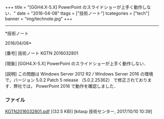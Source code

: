 ﻿+++
title = "[GGH4.X-5.X] PowerPoint のスライドショーが上手く動作しない．"
date = "2016-04-08"
ttags = ["技術ノート"]
tcategories = ["tech"]
banner = "img/technote.jpg"
+++

-----------------------------------------------------------------------------------------------------------------------------

*技術ノート

2016/04/08*


[番号]
技術ノート KGTN 2016032801

[現象]
[GGH4.X-5.X] PowerPoint のスライドショーが上手く動作しない．

[説明]
この問題は Windows Server 2012 R2 / Windows Server 2016
の環境で，バージョン 5.0.2 Patch 5 release （5.0.2.25362）
で修正されております．弊社では， PowerPoint 2016 で動作を確認しました．


### ファイル

 
 


[KGTN2016032801.pdf](http://techreport.kitasp.net/attachments/download/3815/KGTN2016032801.pdf)
 [(32.5 KB)] [kitasp 技術センター, 2017/10/10
10:39]


 


 

